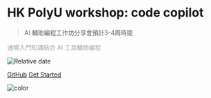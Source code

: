 

# **HK PolyU workshop: code copilot**

> AI 輔助編程工作坊分享會預計3-4周時間



<font style="color:#a5a5a5">通曉入門知識結合 AI 工具輔助編程 </font>

![Relative date](https://img.shields.io/date/1681662237?color=%239033&label=last%20update%3A&logo=anchor)





<!-- 下面的内容会渲染成按钮，[]中是按钮文本，()中是点击按钮跳转的链接 -->

[GitHub](https://github.com/iihciyekub/codecopilot.polyU) 
[Get Started](README.md)

![color](#FFFFFF)
